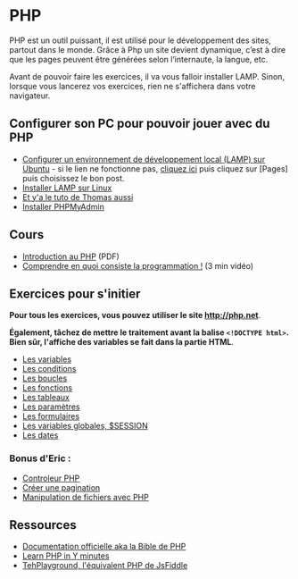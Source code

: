 # PHP

PHP est un outil puissant, il est utilisé pour le développement des sites, partout dans le monde. Grâce à Php un site devient dynamique, c’est à dire que les pages peuvent être générées selon l’internaute, la langue, etc.

Avant de pouvoir faire les exercices, il va vous falloir installer LAMP. Sinon, lorsque vous lancerez vos exercices, rien ne s'affichera dans votre navigateur.

## Configurer son PC pour pouvoir jouer avec du PHP
- [Configurer un environnement de développement local (LAMP) sur Ubuntu](https://github.com/becodeorg/BeCode/wiki/Installer-LAMP-sur-Ubuntu) - si le lien ne fonctionne pas, [cliquez ici](https://github.com/becodeorg/BeCode/wiki) puis cliquez sur [Pages] puis choisissez le bon post.
- [Installer LAMP sur Linux](https://doc.ubuntu-fr.org/lamp)
- [Et y'a le tuto de Thomas aussi](https://github.com/Rivanos/projet-client-connectbx/tree/master/Le%20site#installer-linux-apache-mysql-php-lamp)
- [Installer PHPMyAdmin](https://doc.ubuntu-fr.org/phpmyadmin)


## Cours
- [Introduction au PHP](PHP-Introduction.pdf) (PDF)
- [Comprendre en quoi consiste la programmation !](https://www.video2brain.com/fr/tuto/en-quoi-consiste-la-programmation) (3 min vidéo)


## Exercices pour s'initier
**Pour tous les exercices, vous pouvez utiliser le site <http://php.net>**.

**Également, tâchez de mettre le traitement avant la balise `<!DOCTYPE html>`. Bien sûr, l'affiche des variables se fait dans la partie HTML**.
- [Les variables](php-ex-variables.md)
- [Les conditions](php-ex-conditions.md)
- [Les boucles](php-ex-loop.md)
- [Les fonctions](php-ex-fonctions.md)
- [Les tableaux](php-ex-arrays.md)
- [Les paramètres](php-ex-paramUrl.md)
- [Les formulaires](php-ex-forms.md)
- [Les variables globales, $SESSION](php-ex-variablesglobales.md)
- [Les dates](php-ex-date.md)

### Bonus d'Eric : 
- [Controleur PHP](controleur-zoo.md)
- [Créer une pagination](creer_pagination.md)
- [Manipulation de fichiers avec PHP](Manipulation_fichier_php.md)

## Ressources

- [Documentation officielle aka la Bible de PHP](http://php.net/manual/fr/index.php)  
- [Learn PHP in Y minutes](https://learnxinyminutes.com/docs/fr-fr/php/)  
- [TehPlayground, l'équivalent PHP de JsFiddle](https://tehplayground.com)  

